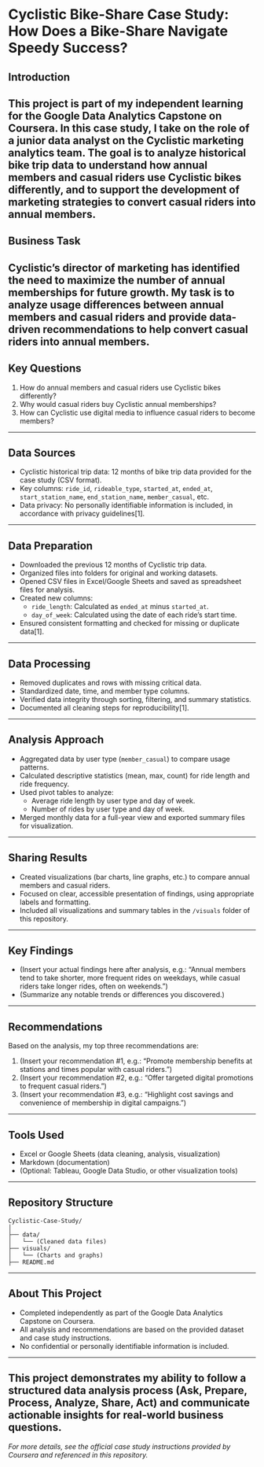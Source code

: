 # Cyclistic Bike-Share Case Study: How Does a Bike-Share Navigate Speedy Success?

## Introduction
  This project is part of my independent learning for the Google Data Analytics Capstone on Coursera. In this case study, I take on the role of a junior data analyst on the Cyclistic marketing analytics team. The goal is to analyze historical bike trip data to understand how annual members and casual riders use Cyclistic bikes differently, and to support the development of marketing strategies to convert casual riders into annual members.
---

## Business Task
  Cyclistic’s director of marketing has identified the need to maximize the number of annual memberships for future growth. My task is to analyze usage differences between annual members and casual riders and provide data-driven recommendations to help convert casual riders into annual members.
---

## Key Questions
1. How do annual members and casual riders use Cyclistic bikes differently?
2. Why would casual riders buy Cyclistic annual memberships?
3. How can Cyclistic use digital media to influence casual riders to become members?
---

## Data Sources
- Cyclistic historical trip data: 12 months of bike trip data provided for the case study (CSV format).
- Key columns: `ride_id`, `rideable_type`, `started_at`, `ended_at`, `start_station_name`, `end_station_name`, `member_casual`, etc.
- Data privacy: No personally identifiable information is included, in accordance with privacy guidelines[1].
---

## Data Preparation
- Downloaded the previous 12 months of Cyclistic trip data.
- Organized files into folders for original and working datasets.
- Opened CSV files in Excel/Google Sheets and saved as spreadsheet files for analysis.
- Created new columns:
  - `ride_length`: Calculated as `ended_at` minus `started_at`.
  - `day_of_week`: Calculated using the date of each ride’s start time.
- Ensured consistent formatting and checked for missing or duplicate data[1].
---

## Data Processing
- Removed duplicates and rows with missing critical data.
- Standardized date, time, and member type columns.
- Verified data integrity through sorting, filtering, and summary statistics.
- Documented all cleaning steps for reproducibility[1].
---

## Analysis Approach
- Aggregated data by user type (`member_casual`) to compare usage patterns.
- Calculated descriptive statistics (mean, max, count) for ride length and ride frequency.
- Used pivot tables to analyze:
  - Average ride length by user type and day of week.
  - Number of rides by user type and day of week.
- Merged monthly data for a full-year view and exported summary files for visualization.
---

## Sharing Results
- Created visualizations (bar charts, line graphs, etc.) to compare annual members and casual riders.
- Focused on clear, accessible presentation of findings, using appropriate labels and formatting.
- Included all visualizations and summary tables in the `/visuals` folder of this repository.
---

## Key Findings
- (Insert your actual findings here after analysis, e.g.: “Annual members tend to take shorter, more frequent rides on weekdays, while casual riders take longer rides, often on weekends.”)
- (Summarize any notable trends or differences you discovered.)
---

## Recommendations
Based on the analysis, my top three recommendations are:
1. (Insert your recommendation #1, e.g.: “Promote membership benefits at stations and times popular with casual riders.”)
2. (Insert your recommendation #2, e.g.: “Offer targeted digital promotions to frequent casual riders.”)
3. (Insert your recommendation #3, e.g.: “Highlight cost savings and convenience of membership in digital campaigns.”)
---

## Tools Used
- Excel or Google Sheets (data cleaning, analysis, visualization)
- Markdown (documentation)
- (Optional: Tableau, Google Data Studio, or other visualization tools)
---

## Repository Structure
```
Cyclistic-Case-Study/
│
├── data/
│   └── (Cleaned data files)
├── visuals/
│   └── (Charts and graphs)
├── README.md
```
---

## About This Project
- Completed independently as part of the Google Data Analytics Capstone on Coursera.
- All analysis and recommendations are based on the provided dataset and case study instructions.
- No confidential or personally identifiable information is included.
---

**This project demonstrates my ability to follow a structured data analysis process (Ask, Prepare, Process, Analyze, Share, Act) and communicate actionable insights for real-world business questions.**
---

*For more details, see the official case study instructions provided by Coursera and referenced in this repository.*

